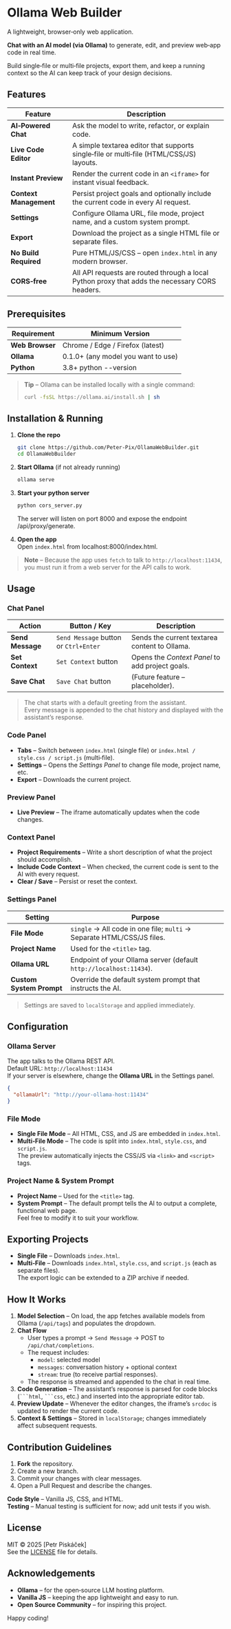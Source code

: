 # Ollama Web Builder  

A lightweight, browser‑only web application. 

**Chat with an AI model (via Ollama)** to generate, edit, and preview web‑app code in real time.  

Build single‑file or multi‑file projects, export them, and keep a running context so the AI can keep track of your design decisions.




## Features

| Feature | Description |
|---------|-------------|
| **AI‑Powered Chat** | Ask the model to write, refactor, or explain code. |
| **Live Code Editor** | A simple textarea editor that supports single‑file or multi‑file (HTML/CSS/JS) layouts. |
| **Instant Preview** | Render the current code in an `<iframe>` for instant visual feedback. |
| **Context Management** | Persist project goals and optionally include the current code in every AI request. |
| **Settings** | Configure Ollama URL, file mode, project name, and a custom system prompt. |
| **Export** | Download the project as a single HTML file or separate files. |
| **No Build Required** | Pure HTML/JS/CSS – open `index.html` in any modern browser. |
| **CORS‑free** | All API requests are routed through a local Python proxy that adds the necessary CORS headers. |




## Prerequisites

| Requirement | Minimum Version |
|-------------|-----------------|
| **Web Browser** | Chrome / Edge / Firefox (latest) |
| **Ollama** | 0.1.0+ (any model you want to use) |
| **Python**	| 3.8+	python --version |

> **Tip** – Ollama can be installed locally with a single command:  
> ```bash
> curl -fsSL https://ollama.ai/install.sh | sh
> ```




## Installation & Running

1. **Clone the repo**  
   ```bash
   git clone https://github.com/Peter-Pix/OllamaWebBuilder.git
   cd OllamaWebBuilder
   ```

2. **Start Ollama** (if not already running)  
   ```bash
   ollama serve
   ```

3. **Start your python server**
   ```bash
   python cors_server.py
    ```
   The server will listen on port 8000 and expose the endpoint /api/proxy/generate.

4. **Open the app**  
   Open `index.html` from localhost:8000/index.html.

> **Note** – Because the app uses `fetch` to talk to `http://localhost:11434`, you must run it from a web server for the API calls to work.





## Usage


### Chat Panel

| Action | Button / Key | Description |
|--------|--------------|-------------|
| **Send Message** | `Send Message` button or `Ctrl+Enter` | Sends the current textarea content to Ollama. |
| **Set Context** | `Set Context` button | Opens the *Context Panel* to add project goals. |
| **Save Chat** | `Save Chat` button | (Future feature – placeholder). |

> The chat starts with a default greeting from the assistant.  
> Every message is appended to the chat history and displayed with the assistant’s response.


### Code Panel

* **Tabs** – Switch between `index.html` (single file) or `index.html / style.css / script.js` (multi‑file).  
* **Settings** – Opens the *Settings Panel* to change file mode, project name, etc.  
* **Export** – Downloads the current project.  


### Preview Panel

* **Live Preview** – The iframe automatically updates when the code changes.    


### Context Panel

* **Project Requirements** – Write a short description of what the project should accomplish.  
* **Include Code Context** – When checked, the current code is sent to the AI with every request.  
* **Clear / Save** – Persist or reset the context.


### Settings Panel

| Setting | Purpose |
|---------|---------|
| **File Mode** | `single` → All code in one file; `multi` → Separate HTML/CSS/JS files. |
| **Project Name** | Used for the `<title>` tag. |
| **Ollama URL** | Endpoint of your Ollama server (default `http://localhost:11434`). |
| **Custom System Prompt** | Override the default system prompt that instructs the AI. |

> Settings are saved to `localStorage` and applied immediately.




## Configuration


### Ollama Server

The app talks to the Ollama REST API.  
Default URL: `http://localhost:11434`  
If your server is elsewhere, change the **Ollama URL** in the Settings panel.

```json
{
  "ollamaUrl": "http://your-ollama-host:11434"
}
```


### File Mode

* **Single File Mode** – All HTML, CSS, and JS are embedded in `index.html`.  
* **Multi‑File Mode** – The code is split into `index.html`, `style.css`, and `script.js`.  
  The preview automatically injects the CSS/JS via `<link>` and `<script>` tags.

### Project Name & System Prompt

* **Project Name** – Used for the `<title>` tag.  
* **System Prompt** – The default prompt tells the AI to output a complete, functional web page.  
  Feel free to modify it to suit your workflow.




## Exporting Projects

* **Single File** – Downloads `index.html`.  
* **Multi‑File** – Downloads `index.html`, `style.css`, and `script.js` (each as separate files).  
  The export logic can be extended to a ZIP archive if needed.




## How It Works

1. **Model Selection** – On load, the app fetches available models from Ollama (`/api/tags`) and populates the dropdown.  
2. **Chat Flow**  
   * User types a prompt → `Send Message` → POST to `/api/chat/completions`.  
   * The request includes:  
     * `model`: selected model  
     * `messages`: conversation history + optional context  
     * `stream`: true (to receive partial responses).  
   * The response is streamed and appended to the chat in real time.  
3. **Code Generation** – The assistant’s response is parsed for code blocks (` ```html `, ` ```css `, etc.) and inserted into the appropriate editor tab.  
4. **Preview Update** – Whenever the editor changes, the iframe’s `srcdoc` is updated to render the current code.  
5. **Context & Settings** – Stored in `localStorage`; changes immediately affect subsequent requests.




## Contribution Guidelines

1. **Fork** the repository.  
2. Create a new branch.
3. Commit your changes with clear messages.  
4. Open a Pull Request and describe the changes.  

**Code Style** – Vanilla JS, CSS, and HTML.  
**Testing** – Manual testing is sufficient for now; add unit tests if you wish.  




## License

MIT © 2025 [Petr Piskáček]  
See the [LICENSE](LICENSE) file for details.




## Acknowledgements

* **Ollama** – for the open‑source LLM hosting platform.  
* **Vanilla JS** – keeping the app lightweight and easy to run.  
* **Open Source Community** – for inspiring this project.




Happy coding!


